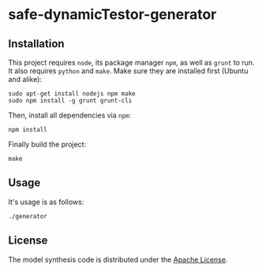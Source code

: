 # safe-dynamicTestor-generator

## Installation

This project requires `node`, its package manager `npm`, as well as `grunt` to run.  It also requires `python` and `make`.  Make sure they are installed first (Ubuntu and alike):

    sudo apt-get install nodejs npm make
    sudo npm install -g grunt grunt-cli

Then, install all dependencies via `npm`:

    npm install

Finally build the project:

    make

## Usage

It's usage is as follows:

    ./generator

License
-------

The model synthesis code is distributed under the [Apache License](http://www.apache.org/licenses/LICENSE-2.0.html).
